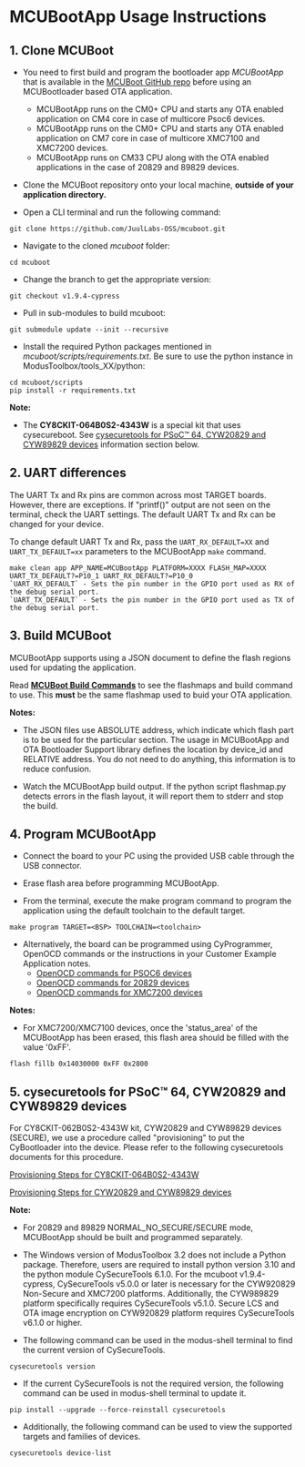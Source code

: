 # MCUBootApp Usage Instructions


## 1. Clone MCUBoot

- You need to first build and program the bootloader app *MCUBootApp* that is available in the [MCUBoot GitHub repo](https://github.com/mcu-tools/mcuboot) before using an MCUBootloader based OTA application.

    - MCUBootApp runs on the CM0+ CPU and starts any OTA enabled application on CM4 core in case of multicore Psoc6 devices.
    - MCUBootApp runs on the CM0+ CPU and starts any OTA enabled application on CM7 core in case of multicore XMC7100 and XMC7200 devices.
    - MCUBootApp runs on CM33 CPU along with the OTA enabled applications in the case of 20829 and 89829 devices.

- Clone the MCUBoot repository onto your local machine, **outside of your application directory.**

-  Open a CLI terminal and run the following command:
```
git clone https://github.com/JuulLabs-OSS/mcuboot.git
```

- Navigate to the cloned *mcuboot* folder:
```
cd mcuboot
```

- Change the branch to get the appropriate version:
```
git checkout v1.9.4-cypress
```

- Pull in sub-modules to build mcuboot:
```
git submodule update --init --recursive
```

- Install the required Python packages mentioned in *mcuboot/scripts/requirements.txt*. Be sure to use the python instance in ModusToolbox/tools_XX/python:
```
cd mcuboot/scripts
pip install -r requirements.txt
```

<b>Note:</b>
- The **CY8CKIT-064B0S2-4343W** is a special kit that uses cysecureboot. See [cysecuretools for PSoC™ 64, CYW20829 and CYW89829 devices](#5-cysecuretools-for-psoc-64-and-cyw20829-devices) information section below.

## 2. UART differences

The UART Tx and Rx pins are common across most TARGET boards. However, there are exceptions. If "printf()" output are not seen on the terminal, check the UART settings. The default UART Tx and Rx can be changed for your device. </b>

To change default UART Tx and Rx, pass the `UART_RX_DEFAULT=XX` and `UART_TX_DEFAULT=xx` parameters to the MCUBootApp `make` command.
```
make clean app APP_NAME=MCUBootApp PLATFORM=XXXX FLASH_MAP=XXXX UART_TX_DEFAULT?=P10_1 UART_RX_DEFAULT?=P10_0
`UART_RX_DEFAULT` - Sets the pin number in the GPIO port used as RX of the debug serial port.
`UART_TX_DEFAULT` - Sets the pin number in the GPIO port used as TX of the debug serial port.
```

## 3. Build MCUBoot

MCUBootApp supports using a JSON document to define the flash regions used for updating the application.

Read **[MCUBoot Build Commands](./MCUBOOT_BUILD_COMMANDS.md)** to see the flashmaps and build command to use. This ****must**** be the same flashmap used to buid your OTA application.

<b>Notes:</b>
- The JSON files use ABSOLUTE address, which indicate which flash part is to be used for the particular section. The usage in MCUBootApp and OTA Bootloader Support library defines the location by device_id and RELATIVE address. You do not need to do anything, this information is to reduce confusion.

- Watch the MCUBootApp build output. If the python script flashmap.py detects errors in the flash layout, it will report them to stderr and stop the build.

## 4. Program MCUBootApp

- Connect the board to your PC using the provided USB cable through the USB connector.

- Erase flash area before programming MCUBootApp.

- From the terminal, execute the make program command to program the application using the default toolchain to the default target.
```
make program TARGET=<BSP> TOOLCHAIN=<toolchain>
```

- Alternatively, the board can be programmed using CyProgrammer, OpenOCD commands or the instructions in your Customer Example Application notes.
    - [OpenOCD commands for PSOC6 devices](https://github.com/mcu-tools/mcuboot/blob/v1.9.3-cypress/boot/cypress/platforms/PSOC6.md#using-openocd-from-command-line)
    - [OpenOCD commands for 20829 devices](https://github.com/mcu-tools/mcuboot/blob/v1.9.3-cypress/boot/cypress/platforms/CYW20829.md#using-openocd-from-command-line)
    - [OpenOCD commands for XMC7200 devices](https://github.com/mcu-tools/mcuboot/blob/v1.9.3-cypress/boot/cypress/platforms/XMC7000.md#xmc7000-secure-boot-configuration-description)

<b>Notes:</b>
- For XMC7200/XMC7100 devices, once the 'status_area' of the MCUBootApp has been erased, this flash area should be filled with the value '0xFF'.
```
flash fillb 0x14030000 0xFF 0x2800
```

## 5. cysecuretools for PSoC™ 64, CYW20829 and CYW89829 devices

For CY8CKIT-062B0S2-4343W kit, CYW20829 and CYW89829 devices (SECURE), we use a procedure called "provisioning" to put the CyBootloader into the device. Please refer to the following cysecuretools documents for this procedure.

[Provisioning Steps for CY8CKIT-064B0S2-4343W](https://github.com/Infineon/cysecuretools/blob/master/docs/README_PSOC64.md)

[Provisioning Steps for CYW20829 and CYW89829 devices](https://github.com/Infineon/cysecuretools/blob/master/docs/README_CYW20829.md)

<b>Note:</b>
- For 20829 and 89829 NORMAL_NO_SECURE/SECURE mode, MCUBootApp should be built and programmed separately.

- The Windows version of ModusToolbox 3.2 does not include a Python package. Therefore, users are required to install python version 3.10 and the python module CySecureTools 6.1.0. For the mcuboot v1.9.4-cypress, CySecureTools v5.0.0 or later is necessary for the CYW920829 Non-Secure and XMC7200 platforms. Additionally, the CYW989829 platform specifically requires CySecureTools v5.1.0. Secure LCS and OTA image encryption on CYW920829 platform requires CySecureTools v6.1.0 or higher.

- The following command can be used in the modus-shell terminal to find the current version of CySecureTools.
````
cysecuretools version
````

- If the current CySecureTools is not the required version, the following command can be used in modus-shell terminal to update it.
````
pip install --upgrade --force-reinstall cysecuretools
````

- Additionally, the following command can be used to view the supported targets and families of devices.
````
cysecuretools device-list
````

